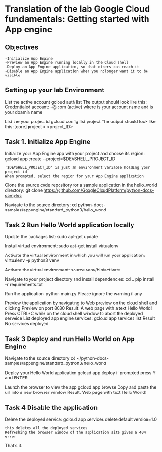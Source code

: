 # Translation of the lab Google Cloud fundamentals: Getting started with App engine

## Objectives
    -Initialize App Engine
    -Preview an App Engine running locally in the Cloud shell
    -Deploy an App Engine application, so that others can reach it
    -Disable an App Engine application when you nolonger want it to be visible

## Setting up your lab Environment

List the active account 
    gcloud auth list
     The output should look like this:
            Credentialed account:
                -<account>@<domain>.com (active) where <account> is your account name and <domain> is your doamin name

List the your project id
    gcloud config list project
     The output should look like this:
        [core]
        project = <project_ID>
    

## Task 1. Initialize App Engine

Initialize your App Engine app with your project and choose its region:
    gcloud app create --project=$DEVSHELL_PROJECT_ID 

    '$DEVSHELL_PROJECT_ID' is just an environment variable holding your project id
    When prompted, select the region for your App Engine application

Clone the source code repository for a sample application in the hello_world directory:
    git clone https://github.com/GoogleCloudPlatform/python-docs-samples

Navigate to the source directory:
    cd python-docs-samples/appengine/standard_python3/hello_world

## Task 2 Run Hello World application locally

Update the packages list:
    sudo apt-get update

Install virtual environment:
    sudo apt-get install virtualenv

Activate the virtual environment in which you will run your application:
    virtualenv -p python3 venv

Activate the virtual environment:
    source venv/bin/activate

Navigate to your project directory and install dependencies:
    cd ..
    pip install -r requirements.txt

Run the application:
    python main.py
    Please ignore the warning if any

Preview the application by navigating to Web preview on the cloud shell and clicking Preview on port 8080
Result: A web page with a text Hello World!
Press CTRL+C while on the cloud shell window to abort the deployed serveice
List deployed app engine services:
    gcloud app services list
    Result No services deployed

## Task 3 Deploy and run Hello World on App Engine

Navigate to the source directory
    cd ~/python-docs-samples/appengine/standard_python3/hello_world

Deploy your Hello World application
    gcloud app deploy
    if prompted press Y and ENTER

Launch the browser to view the app
    gcloud app browse
    Copy and paste the url into a new browser window
    Result: Web page with text Hello World!

## Task 4 Disable the application
Delete the deployed service:
    gcloud app services delete default version=1.0

    this deletes all the deployed services
    Refreshing the browser window of the application site gives a 404 error

That's it.



